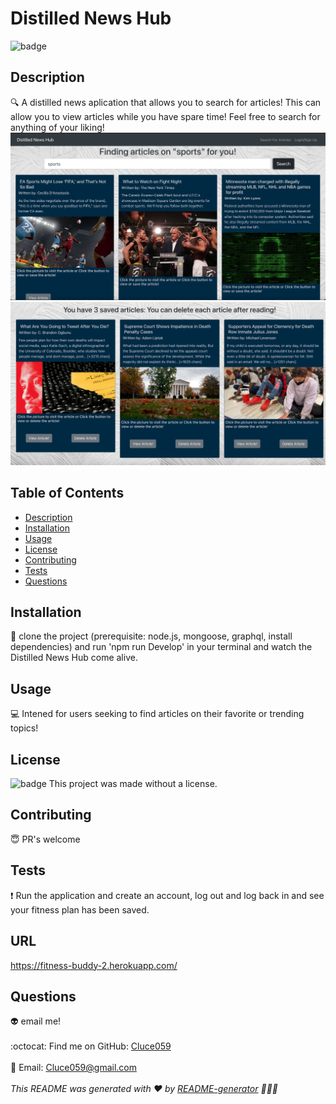 # Distilled News Hub
  ![badge](https://img.shields.io/badge/license--blueviolet)
  <br />
  ## Description
  :mag: A distilled news aplication that allows you to search for articles! This can allow you to view articles while you have spare time! Feel free to search for anything of your liking!
![Get Started](./views/image-1.png)
![Get Started](./views/image-2.png)

  ## Table of Contents
  - [Description](#description)
  - [Installation](#installation)
  - [Usage](#usage)
  - [License](#license)
  - [Contributing](#contributing)
  - [Tests](#tests)
  - [Questions](#questions)
  ## Installation
  :floppy_disk: 
  clone the project (prerequisite: node.js, mongoose, graphql, install dependencies) and run 'npm run Develop' in your terminal and watch the Distilled News Hub come alive.
  ## Usage
  :computer:  Intened for users seeking to find articles on their favorite or trending topics!
  ## License
  ![badge](https://img.shields.io/badge/license--blueviolet)
  This project was made without a license.
  ## Contributing
  :innocent: PR's welcome
  ## Tests
  :exclamation: 
    Run the application and create an account, log out and log back in and see your fitness plan has been saved.
  ## URL
https://fitness-buddy-2.herokuapp.com/
  ## Questions
  :alien: email me!<br />
  <br />
  :octocat: Find me on GitHub: [Cluce059](https://github.com/Cluce059)<br />
  <br />
  :speech_balloon: Email: Cluce059@gmail.com<br /><br />
  _This README was generated with :heart: by [README-generator](https://github.com/Cluce059/readme-generator)  :eyes::eyes::eyes:_